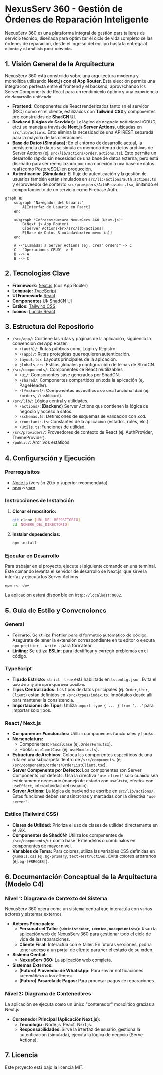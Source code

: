 # NexusServ 360 - Gestión de Órdenes de Reparación Inteligente

NexusServ 360 es una plataforma integral de gestión para talleres de servicio técnico, diseñada para optimizar el ciclo de vida completo de las órdenes de reparación, desde el ingreso del equipo hasta la entrega al cliente y el análisis post-servicio.

## 1. Visión General de la Arquitectura

NexusServ 360 está construido sobre una arquitectura moderna y monolítica utilizando **Next.js con el App Router**. Esta elección permite una integración perfecta entre el frontend y el backend, aprovechando los Server Components de React para un rendimiento óptimo y una experiencia de desarrollo unificada.

*   **Frontend:** Componentes de React renderizados tanto en el servidor (RSC) como en el cliente, estilizados con **Tailwind CSS** y componentes pre-construidos de **ShadCN UI**.
*   **Backend (Lógica de Servidor):** La lógica de negocio tradicional (CRUD, etc.) se maneja a través de **Next.js Server Actions**, ubicadas en `src/lib/actions`. Esto elimina la necesidad de una API REST separada para la mayoría de las operaciones.
*   **Base de Datos (Simulada):** En el entorno de desarrollo actual, la persistencia de datos se simula en memoria dentro de los archivos de Server Actions (ej. `src/lib/actions/order.actions.ts`). Esto permite un desarrollo rápido sin necesidad de una base de datos externa, pero está diseñado para ser reemplazado por una conexión a una base de datos real (como PostgreSQL) en producción.
*   **Autenticación (Simulada):** El flujo de autenticación y la gestión de usuarios también están simulados en `src/lib/actions/auth.actions.ts` y el proveedor de contexto `src/providers/AuthProvider.tsx`, imitando el comportamiento de un servicio como Firebase Auth.

```mermaid
graph TD
    subgraph "Navegador del Usuario"
        A[Interfaz de Usuario en React]
    end

    subgraph "Infraestructura NexusServ 360 (Next.js)"
        B(Next.js App Router)
        C[Server Actions<br>/src/lib/actions]
        E[Base de Datos Simulada<br>(en memoria)]
    end

    A --"Llamadas a Server Actions (ej. crear orden)"--> C
    C --"Operaciones CRUD"--> E
    B --> A
    B --> C
```

## 2. Tecnologías Clave

*   **Framework:** [Next.js](https://nextjs.org/) (con App Router)
*   **Lenguaje:** [TypeScript](https://www.typescriptlang.org/)
*   **UI Framework:** [React](https://reactjs.org/)
*   **Componentes UI:** [ShadCN UI](https://ui.shadcn.com/)
*   **Estilos:** [Tailwind CSS](https://tailwindcss.com/)
*   **Iconos:** [Lucide React](https://lucide.dev/)

## 3. Estructura del Repositorio

*   `/src/app/`: Contiene las rutas y páginas de la aplicación, siguiendo la convención del App Router.
    *   `/(auth)/`: Rutas públicas como Login y Registro.
    *   `/(app)/`: Rutas protegidas que requieren autenticación.
    *   `layout.tsx`: Layouts principales de la aplicación.
    *   `globals.css`: Estilos globales y configuración de temas de ShadCN.
*   `/src/components/`: Componentes de React reutilizables.
    *   `/ui/`: Componentes base generados por ShadCN.
    *   `/shared/`: Componentes compartidos en toda la aplicación (ej. PageHeader).
    *   `/[feature]/`: Componentes específicos de una funcionalidad (ej. `/orders`, `/dashboard`).
*   `/src/lib/`: Lógica central y utilidades.
    *   `/actions/`: **(Backend)** Server Actions que contienen la lógica de negocio y acceso a datos.
    *   `/schemas.ts`: Definiciones de esquemas de validación con Zod.
    *   `/constants.ts`: Constantes de la aplicación (estados, roles, etc.).
    *   `/utils.ts`: Funciones de utilidad.
*   `/src/providers/`: Proveedores de contexto de React (ej. AuthProvider, ThemeProvider).
*   `/public/`: Archivos estáticos.

## 4. Configuración y Ejecución

### Prerrequisitos
*   [Node.js](https://nodejs.org/) (versión 20.x o superior recomendada)
*   [npm](https://www.npmjs.com/) o [yarn](https://yarnpkg.com/)

### Instrucciones de Instalación

1.  **Clonar el repositorio:**
    ```bash
    git clone [URL_DEL_REPOSITORIO]
    cd [NOMBRE_DEL_DIRECTORIO]
    ```

2.  **Instalar dependencias:**
    ```bash
    npm install
    ```

### Ejecutar en Desarrollo

Para trabajar en el proyecto, ejecute el siguiente comando en una terminal. Este comando levanta el servidor de desarrollo de Next.js, que sirve la interfaz y ejecuta los Server Actions.
```bash
npm run dev
```
La aplicación estará disponible en `http://localhost:9002`.

## 5. Guía de Estilo y Convenciones

### General
*   **Formato:** Se utiliza **Prettier** para el formateo automático de código. Asegúrate de tener la extensión correspondiente en tu editor o ejecuta `npx prettier --write .` para formatear.
*   **Linting:** Se utiliza **ESLint** para identificar y corregir problemas en el código.

### TypeScript
*   **Tipado Estricto:** `strict: true` está habilitado en `tsconfig.json`. Evita el uso de `any` siempre que sea posible.
*   **Tipos Centralizados:** Los tipos de datos principales (ej. `Order`, `User`, `Client`) están definidos en `/src/types/index.ts`. Impórtalos desde allí para mantener la consistencia.
*   **Importaciones de Tipos:** Utiliza `import type { ... } from '...'` para importar solo tipos.

### React / Next.js
*   **Componentes Funcionales:** Utiliza componentes funcionales y hooks.
*   **Nomenclatura:**
    *   Componentes: `PascalCase` (ej. `OrderForm.tsx`).
    *   Hooks: `useCamelCase` (ej. `useMobile.ts`).
*   **Estructura de Archivos:** Coloca los componentes específicos de una ruta en una subcarpeta dentro de `/src/components`. (ej. `/src/components/orders/OrderListClient.tsx`).
*   **Server Components por Defecto:** Los componentes son Server Components por defecto. Usa la directiva `"use client"` solo cuando sea estrictamente necesario (manejo de estado con `useState`, efectos con `useEffect`, interactividad del usuario).
*   **Server Actions:** La lógica de backend se escribe en `src/lib/actions/`. Estas funciones deben ser asíncronas y marcadas con la directiva `"use server"`.

### Estilos (Tailwind CSS)
*   **Clases de Utilidad:** Prioriza el uso de clases de utilidad directamente en el JSX.
*   **Componentes de ShadCN:** Utiliza los componentes de `/src/components/ui` como base. Extiéndelos o combínalos en componentes de mayor nivel.
*   **Variables de Tema:** Para colores, utiliza las variables CSS definidas en `globals.css` (ej. `bg-primary`, `text-destructive`). Evita colores arbitrarios (ej. `bg-[#RRGGBB]`).

## 6. Documentación Conceptual de la Arquitectura (Modelo C4)

### Nivel 1: Diagrama de Contexto del Sistema

NexusServ 360 opera como un sistema central que interactúa con varios actores y sistemas externos.

*   **Actores Principales:**
    *   **Personal del Taller (`Administrador`, `Técnico`, `Recepcionista`):** Usan la aplicación web de NexusServ 360 para gestionar todo el ciclo de vida de las reparaciones.
    *   **Cliente Final:** Interactúa con el taller. En futuras versiones, podría tener acceso a un portal de cliente para ver el estado de su orden.
*   **Sistema Central:**
    *   **NexusServ 360:** La aplicación web completa.
*   **Sistemas Externos:**
    *   **(Futuro) Proveedor de WhatsApp:** Para enviar notificaciones automáticas a los clientes.
    *   **(Futuro) Pasarela de Pagos:** Para procesar pagos de reparaciones.

### Nivel 2: Diagrama de Contenedores

La aplicación se ejecuta como un único "contenedor" monolítico gracias a Next.js.

*   **Contenedor Principal (Aplicación Next.js):**
    *   **Tecnología:** Node.js, React, Next.js.
    *   **Responsabilidades:** Sirve la interfaz de usuario, gestiona la autenticación (simulada), ejecuta la lógica de negocio (Server Actions).

## 7. Licencia

Este proyecto está bajo la licencia MIT.
